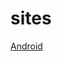 # sites

<link rel="shortcut icon" href="imagens/cat_ico" type="image/png">
<a href="https://gustavosilveiraguedes.github.io/android/android.html">Android</a>